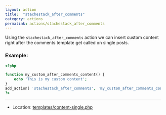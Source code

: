 ```yaml
---
layout: action
title:  "stachestack_after_comments"
category: actions
permalink: actions/stachestack_after_comments
---
```


Using the `stachestack_after_comments` action we can insert custom content right after the comments template get called on single posts.

### Example:
```php
<?php

function my_custom_after_comments_content() {
	echo 'This is my custom content';
}
add_action( 'stachestack_after_comments', 'my_custom_after_comments_content' );
?>
```

<hr>

* Location: [templates/content-single.php](https://github.com/StacheStack/StacheStack/blob/master/templates/content-single.php)